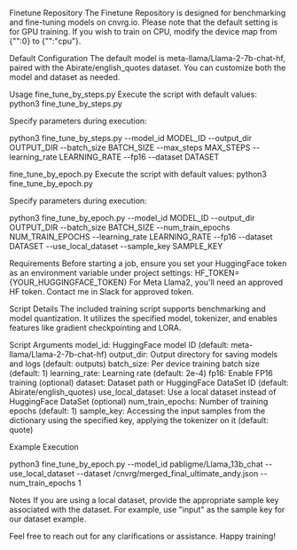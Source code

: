 Finetune Repository
The Finetune Repository is designed for benchmarking and fine-tuning models on cnvrg.io. Please note that the default setting is for GPU training. If you wish to train on CPU, modify the device map from {"":0} to {"":"cpu"}.

Default Configuration
The default model is meta-llama/Llama-2-7b-chat-hf, paired with the Abirate/english_quotes dataset. You can customize both the model and dataset as needed.

Usage
fine_tune_by_steps.py
Execute the script with default values:
python3 fine_tune_by_steps.py

Specify parameters during execution:

python3 fine_tune_by_steps.py --model_id MODEL_ID --output_dir OUTPUT_DIR --batch_size BATCH_SIZE --max_steps MAX_STEPS --learning_rate LEARNING_RATE --fp16 --dataset DATASET


fine_tune_by_epoch.py
Execute the script with default values:
python3 fine_tune_by_epoch.py

Specify parameters during execution:

python3 fine_tune_by_epoch.py --model_id MODEL_ID --output_dir OUTPUT_DIR --batch_size BATCH_SIZE --num_train_epochs NUM_TRAIN_EPOCHS --learning_rate LEARNING_RATE --fp16 --dataset DATASET --use_local_dataset --sample_key SAMPLE_KEY


Requirements
Before starting a job, ensure you set your HuggingFace token as an environment variable under project settings:
HF_TOKEN={YOUR_HUGGINGFACE_TOKEN}
For Meta Llama2, you'll need an approved HF token. Contact me in Slack for approved token.

Script Details
The included training script supports benchmarking and model quantization. It utilizes the specified model, tokenizer, and enables features like gradient checkpointing and LORA.

Script Arguments
model_id: HuggingFace model ID (default: meta-llama/Llama-2-7b-chat-hf)
output_dir: Output directory for saving models and logs (default: outputs)
batch_size: Per device training batch size (default: 1)
learning_rate: Learning rate (default: 2e-4)
fp16: Enable FP16 training (optional)
dataset: Dataset path or HuggingFace DataSet ID (default: Abirate/english_quotes)
use_local_dataset: Use a local dataset instead of HuggingFace DataSet (optional)
num_train_epochs: Number of training epochs (default: 1)
sample_key: Accessing the input samples from the dictionary using the specified key, applying the tokenizer on it (default: quote)


Example Execution

python3 fine_tune_by_epoch.py --model_id pabligme/Llama_13b_chat --use_local_dataset --dataset /cnvrg/merged_final_ultimate_andy.json --num_train_epochs 1

Notes
If you are using a local dataset, provide the appropriate sample key associated with the dataset. For example, use "input" as the sample key for our dataset example.

Feel free to reach out for any clarifications or assistance. Happy training!
